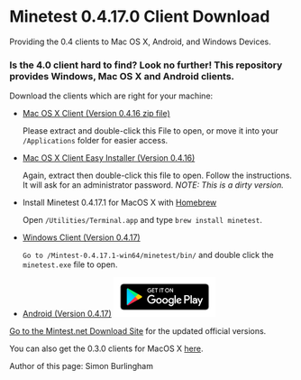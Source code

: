 # Minetest 0.4.17.0 Client Download
Providing the 0.4 clients to Mac OS X, Android, and Windows Devices.

<h3>Is the 4.0 client hard to find? Look no further! This repository provides Windows, Mac OS X and Android clients.</h3>
 
   <p>
 Download the clients which are right for your machine:
 <ul>
        <li><a href="https://github.com/lucasburlingham/Minetest-0.4.17.1-Client/blob/master/Minetest-Macosx-0.4.16.0.app.zip">Mac OS X                 Client (Version 0.4.16 zip file)</a>
         <p>Please extract and double-click this File to open, or move it into your <code>/Applications</code> folder for easier access.</p>
        </li>
        <li>
                <a href="https://github.com/lucasburlingham/Minetest-0.4.17.1-Client/raw/macosx/minetest-0.16.0-client-macosx.pkg">Mac                        OS X Client Easy Installer (Version 0.4.16)</a>
        <p> Again, extract then double-click this file to open. Follow the instructions. It will ask for an administrator password. <i>NOTE: This is a dirty version.</i> </p>
        </li>
  <li>Install Minetest 0.4.17.1 for MacOS X with <a href="https://brew.sh">Homebrew</a> 
   <p>Open <code>/Utilities/Terminal.app</code> and type <code>brew install minetest</code>.
   </p>
  
  </li>
        <li>
                <a href="https://github.com/lucasburlingham/Minetest-0.4.17.1-Client/raw/master/minetest-0.4.17.1-win64.zip">Windows Client (Version 0.4.17)</a>
         <p><code>Go to /Mintest-0.4.17.1-win64/minetest/bin/</code> and double click the <code>minetest.exe</code> file to open.</p>
        </li>
        <li><a href="https://downloads.minetest.org/minetest-0.4.17.1.tar.gz">Android (Version 0.4.17)</a>
 <a href="https://play.google.com/store/apps/details?id=net.minetest.minetest&utm_source=website&pcampaignid=MKT-Other-global-all-co-prtnr-py-PartBadge-Mar2515-1">
          <img style="max-height: 5em;" alt="Get it on Google Play" src="google-play-badge.png"/>
  </li>
 </ul>
   </p>
 <p>
Go to the <a href="https://downloads.Minetest.net">Mintest.net Download Site</a> for the updated official versions.
</p>
 <p>You can also get the 0.3.0 clients for MacOS X <a href="https://github.com/toabi/minetest-mac/downloads">here</a>.</p>
</p>
<p>Author of this page: 
Simon Burlingham</p>
